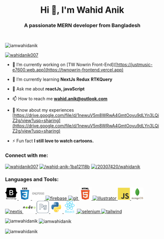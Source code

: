<h1 align="center">Hi 👋, I'm Wahid Anik</h1>
<h3 align="center">A passionate MERN developer from Bangladesh</h3>

 <img src="https://ik.imagekit.io/dresma/Dresma_Library/manager-openings_NW3bXTTFP.gif"  title="">

<p align="left"> <img src="https://komarev.com/ghpvc/?username=iamwahidanik&label=Profile%20views&color=0e75b6&style=flat" alt="iamwahidanik" /> </p>

<p align="left"> <a href="https://twitter.com/wahidanik007" target="blank"><img src="https://img.shields.io/twitter/follow/wahidanik007?logo=twitter&style=for-the-badge" alt="wahidanik007" /></a> </p>

- 🔭 I’m currently working on [TW Nowrin Front-End]([https://justmusic-e7600.web.app](https://twnowrin-frontend.vercel.app)

- 🌱 I’m currently learning **NextJs** **Redux** **RTKQuery**

- 💬 Ask me about **reactJs, javaScript**

- 📫 How to reach me **wahid.anik@outlook.com**

- 📄 Know about my experiences [https://drive.google.com/file/d/1newuV5m8WRwA4GmtOoyu9dLYn3LQiZ2g/view?usp=sharing](https://drive.google.com/file/d/1newuV5m8WRwA4GmtOoyu9dLYn3LQiZ2g/view?usp=sharing)

- ⚡ Fun fact **I still love to watch cartoons.**

<h3 align="left">Connect with me:</h3>
<p align="left">
<a href="https://twitter.com/wahidanik007" target="blank"><img align="center" src="https://raw.githubusercontent.com/rahuldkjain/github-profile-readme-generator/master/src/images/icons/Social/twitter.svg" alt="wahidanik007" height="30" width="40" /></a>
<a href="https://linkedin.com/in//wahid-anik-1ba12118b" target="blank"><img align="center" src="https://raw.githubusercontent.com/rahuldkjain/github-profile-readme-generator/master/src/images/icons/Social/linked-in-alt.svg" alt="/wahid-anik-1ba12118b" height="30" width="40" /></a>
<a href="https://stackoverflow.com/users//20307420/wahidanik" target="blank"><img align="center" src="https://raw.githubusercontent.com/rahuldkjain/github-profile-readme-generator/master/src/images/icons/Social/stack-overflow.svg" alt="/20307420/wahidanik" height="30" width="40" /></a>
</p>

<h3 align="left">Languages and Tools:</h3>
<p align="left"> <a href="https://getbootstrap.com" target="_blank" rel="noreferrer"> <img src="https://raw.githubusercontent.com/devicons/devicon/master/icons/bootstrap/bootstrap-plain-wordmark.svg" alt="bootstrap" width="40" height="40"/> </a> <a href="https://www.w3schools.com/css/" target="_blank" rel="noreferrer"> <img src="https://raw.githubusercontent.com/devicons/devicon/master/icons/css3/css3-original-wordmark.svg" alt="css3" width="40" height="40"/> </a> <a href="https://expressjs.com" target="_blank" rel="noreferrer"> <img src="https://raw.githubusercontent.com/devicons/devicon/master/icons/express/express-original-wordmark.svg" alt="express" width="40" height="40"/> </a> <a href="https://firebase.google.com/" target="_blank" rel="noreferrer"> <img src="https://www.vectorlogo.zone/logos/firebase/firebase-icon.svg" alt="firebase" width="40" height="40"/> </a> <a href="https://git-scm.com/" target="_blank" rel="noreferrer"> <img src="https://www.vectorlogo.zone/logos/git-scm/git-scm-icon.svg" alt="git" width="40" height="40"/> </a> <a href="https://www.w3.org/html/" target="_blank" rel="noreferrer"> <img src="https://raw.githubusercontent.com/devicons/devicon/master/icons/html5/html5-original-wordmark.svg" alt="html5" width="40" height="40"/> </a> <a href="https://www.adobe.com/in/products/illustrator.html" target="_blank" rel="noreferrer"> <img src="https://www.vectorlogo.zone/logos/adobe_illustrator/adobe_illustrator-icon.svg" alt="illustrator" width="40" height="40"/> </a> <a href="https://developer.mozilla.org/en-US/docs/Web/JavaScript" target="_blank" rel="noreferrer"> <img src="https://raw.githubusercontent.com/devicons/devicon/master/icons/javascript/javascript-original.svg" alt="javascript" width="40" height="40"/> </a> <a href="https://www.mongodb.com/" target="_blank" rel="noreferrer"> <img src="https://raw.githubusercontent.com/devicons/devicon/master/icons/mongodb/mongodb-original-wordmark.svg" alt="mongodb" width="40" height="40"/> </a> <a href="https://nextjs.org/" target="_blank" rel="noreferrer"> <img src="https://cdn.worldvectorlogo.com/logos/nextjs-2.svg" alt="nextjs" width="40" height="40"/> </a> <a href="https://nodejs.org" target="_blank" rel="noreferrer"> <img src="https://raw.githubusercontent.com/devicons/devicon/master/icons/nodejs/nodejs-original-wordmark.svg" alt="nodejs" width="40" height="40"/> </a> <a href="https://www.photoshop.com/en" target="_blank" rel="noreferrer"> <img src="https://raw.githubusercontent.com/devicons/devicon/master/icons/photoshop/photoshop-line.svg" alt="photoshop" width="40" height="40"/> </a> <a href="https://www.python.org" target="_blank" rel="noreferrer"> <img src="https://raw.githubusercontent.com/devicons/devicon/master/icons/python/python-original.svg" alt="python" width="40" height="40"/> </a> <a href="https://reactjs.org/" target="_blank" rel="noreferrer"> <img src="https://raw.githubusercontent.com/devicons/devicon/master/icons/react/react-original-wordmark.svg" alt="react" width="40" height="40"/> </a> <a href="https://www.selenium.dev" target="_blank" rel="noreferrer"> <img src="https://raw.githubusercontent.com/detain/svg-logos/780f25886640cef088af994181646db2f6b1a3f8/svg/selenium-logo.svg" alt="selenium" width="40" height="40"/> </a> <a href="https://tailwindcss.com/" target="_blank" rel="noreferrer"> <img src="https://www.vectorlogo.zone/logos/tailwindcss/tailwindcss-icon.svg" alt="tailwind" width="40" height="40"/> </a> </p>

<p><img align="left" src="https://github-readme-stats.vercel.app/api/top-langs?username=iamwahidanik&show_icons=true&locale=en&layout=compact" alt="iamwahidanik" /></p>

<p>&nbsp;<img align="center" src="https://github-readme-stats.vercel.app/api?username=iamwahidanik&show_icons=true&locale=en" alt="iamwahidanik" /></p>

<p><img align="center" src="https://github-readme-streak-stats.herokuapp.com/?user=iamwahidanik&" alt="iamwahidanik" /></p>
